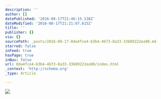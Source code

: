 ```yaml
---
description: ''
author: []
datePublished: '2016-08-17T21:46:15.138Z'
dateModified: '2016-08-17T21:21:07.615Z'
title: ''
publisher: {}
via: {}
sourcePath: _posts/2016-08-17-8da4fce4-b3b4-4b73-8a33-33689222ea90.md
starred: false
inFeed: true
hasPage: true
inNav: false
url: 8da4fce4-b3b4-4b73-8a33-33689222ea90/index.html
_context: 'http://schema.org'
_type: Article

---
```

![](https://the-grid-user-content.s3-us-west-2.amazonaws.com/a8c7e615-7177-468f-888a-383f23e1ba86.jpg)